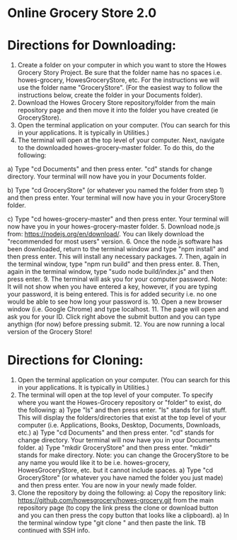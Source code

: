 # Online Grocery Store 2.0

# Directions for Downloading:
1. Create a folder on your computer in which you want to store the Howes Grocery Story Project. Be sure that the folder name has no spaces i.e. howes-grocery, HowesGroceryStore, etc. For the instructions we will use the folder name "GroceryStore". (For the easiest way to follow the instructions below, create the folder in your Documents folder).
2. Download the Howes Grocery Store repository/folder from the main repository page and then move it into the folder you have created (ie GroceryStore).
3. Open the terminal application on your computer. (You can search for this in your applications. It is typically in Utilities.)
4. The terminal will open at the top level of your computer. Next, navigate to the downloaded howes-grocery-master folder. To do this, do the following:

  a) Type "cd Documents" and then press enter. "cd" stands for change directory. Your terminal will now have you in your Documents folder.
  
  b) Type "cd GroceryStore" (or whatever you named the folder from step 1) and then press enter. Your terminal will now have you in your GroceryStore folder.
  
  c) Type "cd howes-grocery-master" and then press enter. Your terminal will now have you in your howes-grocery-master folder.
5. Download node.js from: https://nodejs.org/en/download/. You can likely download the "recommended for most users" version.
6. Once the node.js software has been downloaded, return to the terminal window and type "npm install" and then press enter. This will install any necessary packages.
7. Then, again in the terminal window, type "npm run build" and then press enter.
8. Then, again in the terminal window, type "sudo node build/index.js" and then press enter.
9. The terminal will ask you for your computer password. Note: It will not show when you have entered a key, however, if you are typing your password, it is being entered. This is for added security i.e. no one would be able to see how long your password is.
10. Open a new browser window (i.e. Google Chrome) and type localhost.
11. The page will open and ask you for your ID. Click right above the submit button and you can type anythign (for now) before pressing submit.
12. You are now running a local version of the Grocery Store!

# Directions for Cloning:
1. Open the terminal application on your computer. (You can search for this in your applications. It is typically in Utilities.)
2. The terminal will open at the top level of your computer. To specify where you want the Howes-Grocery repository or "folder" to exist, do the following:
  a) Type "ls" and then press enter. "ls" stands for list stuff. This will display the folders/directories that exist at the top level of your computer (i.e. Applications, Books, Desktop, Documents, Downloads, etc.)
  a) Type "cd Documents" and then press enter. "cd" stands for change directory. Your terminal will now have you in your Documents folder.
  a) Type "mkdir GroceryStore" and then press enter. "mkdir" stands for make directory. Note: you can change the GroceryStore to be any name you would like it to be i.e. howes-grocery, HowesGroceryStore, etc. but it cannot include spaces.
  a) Type "cd GroceryStore" (or whatever you have named the folder you just made) and then press enter. You are now in your newly made folder.
3. Clone the repository by doing the following:
  a) Copy the repository link: https://github.com/howesgrocery/howes-grocery.git from the main repository page (to copy the link press the clone or download button and you can then press the copy button that looks like a clipboard).
  a) In the terminal window type "git clone " and then paste the link.
 TB continued with SSH info.
